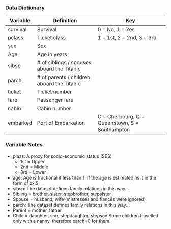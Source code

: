 ### Data Dictionary

| Variable  | Definition              | Key                                       |
|-----------|-------------------------|-------------------------------------------|
| survival  | Survival                | 0 = No, 1 = Yes                           |
| pclass    | Ticket class            | 1 = 1st, 2 = 2nd, 3 = 3rd                |
| sex       | Sex                     |                                           |
| Age       | Age in years            |                                           |
| sibsp     | # of siblings / spouses aboard the Titanic |                               |
| parch     | # of parents / children aboard the Titanic |                               |
| ticket    | Ticket number           |                                           |
| fare      | Passenger fare          |                                           |
| cabin     | Cabin number            |                                           |
| embarked  | Port of Embarkation     | C = Cherbourg, Q = Queenstown, S = Southampton |


### Variable Notes

- plass: A proxy for socio-economic status (SES)
    - 1st = Upper
    - 2nd = Middle
    - 3rd = Lower
- age: Age is fractional if less than 1. If the age is estimated, is it in the form of xx.5
- sibsp: The dataset defines family relations in this way...
- Sibling = brother, sister, stepbrother, stepsister
- Spouse = husband, wife (mistresses and fiancés were ignored)
- parch: The dataset defines family relations in this way...
- Parent = mother, father
- Child = daughter, son, stepdaughter, stepson
Some children travelled only with a nanny, therefore parch=0 for them.